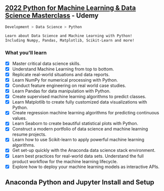 ## [2022 Python for Machine Learning & Data Science Masterclass](https://www.udemy.com/course/python-for-machine-learning-data-science-masterclass/) - Udemy

```Bash
Development > Data Science > Python

Learn about Data Science and Machine Learning with Python!
Including Numpy, Pandas, Matplotlib, Scikit-Learn and more!
```

### What you'll learn
- [x] Master critical data science skills.
- [x] Understand Machine Learning from top to bottom.
- [x] Replicate real-world situations and data reports.
- [x] Learn NumPy for numerical processing with Python.
- [x] Conduct feature engineering on real world case studies.
- [x] Learn Pandas for data manipulation with Python.
- [x] Create supervised machine learning algorithms to predict classes.
- [x] Learn Matplotlib to create fully customized data visualizations with Python.
- [x] Create regression machine learning algorithms for predicting continuous values.
- [x] Learn Seaborn to create beautiful statistical plots with Python.
- [x] Construct a modern portfolio of data science and machine learning resume projects.
- [x] Learn how to use Scikit-learn to apply powerful machine learning algorithms.
- [x] Get set-up quickly with the Anaconda data science stack environment.
- [x] Learn best practices for real-world data sets.
Understand the full product workflow for the machine learning lifecycle.
- [x] Explore how to deploy your machine learning models as interactive APIs.

## Anaconda Python and Jupyter Install and Setup

